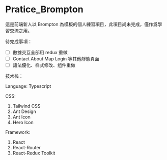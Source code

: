 # Pratice_Brompton

這是前端新人以 Brompton 為模板的個人練習項目，此項目尚未完成，僅作爲學習交流之用。

待完成事項：

- [ ] 數據交互全部用 redux 重做
- [ ] Contact About Map Login 等其他靜態頁面
- [ ] 語法優化、样式修改、组件重做

技术栈：

Language: Typescript

CSS:

1. Tailwind CSS
2. Ant Design
3. Ant Icon
4. Hero Icon

Framework:

1. React
2. React-Router
3. React-Redux Toolkit
